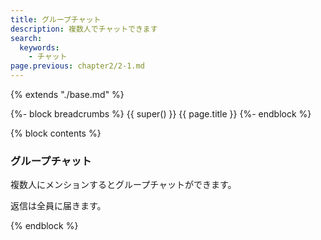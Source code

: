 ```yaml
---
title: グループチャット
description: 複数人でチャットできます
search: 
  keywords: 
    - チャット
page.previous: chapter2/2-1.md
---
```


{% extends "./base.md" %}

{%- block breadcrumbs %}
  {{ super() }}
  <span>{{ page.title }}</span>
{%- endblock %}

{% block contents %}
### グループチャット

複数人にメンションするとグループチャットができます。

返信は全員に届きます。

{% endblock %}



